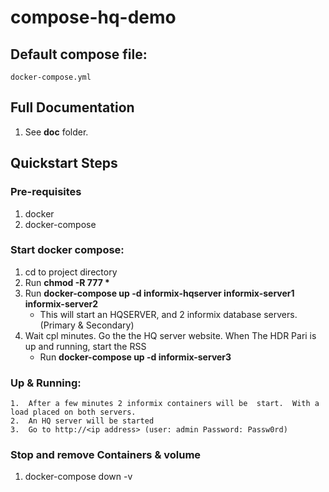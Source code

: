 # compose-hq-demo

## Default compose file:
    docker-compose.yml

## Full Documentation
1.  See __doc__ folder.


## Quickstart Steps

### Pre-requisites
1.  docker
2.  docker-compose

### Start docker compose:
1.  cd to project directory 
2.  Run __chmod -R 777 *__
3.  Run __docker-compose up -d informix-hqserver informix-server1 informix-server2__
    - This will start an HQSERVER, and 2 informix database servers.  (Primary & Secondary)
4.  Wait cpl minutes.  Go the the HQ server website.  When The HDR Pari is up and running, start the RSS
    - Run __docker-compose up -d informix-server3__

### Up & Running:
    1.  After a few minutes 2 informix containers will be  start.  With a load placed on both servers.
    2.  An HQ server will be started 
    3.  Go to http://<ip address> (user: admin Password: Passw0rd) 

### Stop and remove Containers & volume
1.  docker-compose down -v


